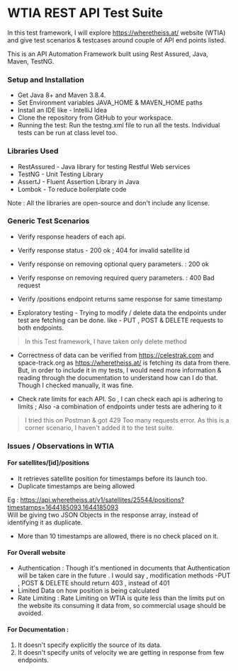 # WTIA REST API Test Suite

In this test framework, I will explore https://wheretheiss.at/ website (WTIA) and give test scenarios & testcases around couple of API end points listed.

This is an API Automation Framework built using Rest Assured, Java, Maven, TestNG.

### Setup and Installation 
- Get Java 8+ and Maven 3.8.4.
- Set Environment variables JAVA_HOME & MAVEN_HOME paths
- Install an IDE like - IntelliJ Idea 
- Clone the repository from GitHub to your workspace.
- Running the test:
 Run the testng.xml file to run all the tests. Individual tests can be run at class level too.

### Libraries Used
- RestAssured - Java library for testing Restful Web services
- TestNG - Unit Testing Library
- AssertJ - Fluent Assertion Library in Java
- Lombok - To reduce boilerplate code


Note : All the libraries are open-source and don't include any license.




### Generic Test Scenarios 
- Verify response headers of each api.
- Verify response status - 200 ok ; 404 for invalid satellite id 
- Verify response on removing optional query parameters. : 200 ok
- Verify response on removing required query parameters. : 400 Bad request
- Verify /positions endpoint returns same response for same timestamp

- Exploratory testing - Trying to modify / delete data the endpoints under test are fetching can be done.
  like - PUT , POST & DELETE requests to both endpoints.
> In this Test framework, I have taken only delete method

- Correctness of data can be verified from  https://celestrak.com  and space-track.org as https://wheretheiss.at/ is fetching its data from there.
  But, in order to include it in my tests, I would need more information & reading through the documentation to understand how can I do that.
  Though I checked manually, it was fine.

- Check rate limits for each API.
  So , I can check each api is adhering to limits ; Also -a combination of endpoints under tests are adhering to it
> I tried this on Postman & got 429 Too many requests error.
As this is a corner scenario, I haven't added it to the test suite.

### Issues / Observations in WTIA
#### For satellites/[id]/positions

- It retrieves satellite position for timestamps before its launch too.
- Duplicate timestamps are being allowed

Eg : https://api.wheretheiss.at/v1/satellites/25544/positions?timestamps=1644185093,1644185093  
Will be giving two JSON Objects in the response array, instead of identifying it as duplicate.

- More than 10 timestamps are allowed, there is no check placed on it.

#### For Overall website 
- Authentication :
Though it's mentioned in documents that Authentication will be taken care in the future .
I would say , modification methods -PUT , POST & DELETE should return 403 , instead of 401
- Limited Data on how position is being calculated 
- Rate Limiting :
Rate Limiting on WTIA is quite less than the limits put on the website its consuming it data from, so commercial usage should be avoided. 
#### For Documentation : 
1. It doesn't specify explicitly the source of its data.
2. It doesn't specify units of velocity we are getting in response from few endpoints.